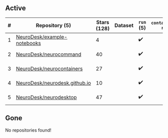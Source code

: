 ## Active
| # | Repository (5) | Stars (128) | Dataset | `run` (5) | `containers-run` | Last Modified |
| --- | --- | --- | --- | --- | --- | --- |
| 1 | [NeuroDesk/example-notebooks](https://github.com/NeuroDesk/example-notebooks) | 4 |  | :heavy_check_mark: |  | 2025-05-01 08:19:08+00:00 |
| 2 | [NeuroDesk/neurocommand](https://github.com/NeuroDesk/neurocommand) | 40 |  | :heavy_check_mark: |  | 2025-04-27 12:32:25+00:00 |
| 3 | [NeuroDesk/neurocontainers](https://github.com/NeuroDesk/neurocontainers) | 27 |  | :heavy_check_mark: |  | 2025-04-30 02:40:18+00:00 |
| 4 | [NeuroDesk/neurodesk.github.io](https://github.com/NeuroDesk/neurodesk.github.io) | 10 |  | :heavy_check_mark: |  | 2025-04-30 23:34:29+00:00 |
| 5 | [NeuroDesk/neurodesktop](https://github.com/NeuroDesk/neurodesktop) | 47 |  | :heavy_check_mark: |  | 2025-04-23 06:48:12+00:00 |

## Gone
No repositories found!
